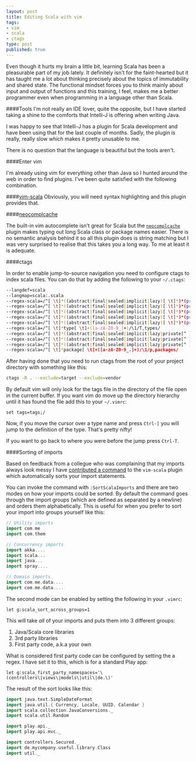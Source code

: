 ```yaml
---
layout: post
title: Editing Scala with vim
tags:
- vim
- scala
- ctags
type: post
published: true
---
```


Even though it hurts my brain a little bit, learning Scala has been
a pleasurable part of my job lately. It definitely isn't for the
faint-hearted but it has taught me a lot about thinking precisely about
the topics of immutability and shared state. The functional mindset forces
you to think mainly about input and output of functions and this training,
I feel, makes me a better programmer even when programming in a language other than Scala.

####Tools
I'm not really an IDE lover, quite the opposite, but I have started taking
a shine to the comforts that Intelli-J is offering when writing Java.

I was happy to see that Intelli-J has a plugin for Scala development and have
been using that for the last couple of months. Sadly, the plugin is really,
really slow which makes it pretty unusable to me.

There is no question that the language is beautiful but the tools aren't.

####Enter vim

I'm already using vim for everything other than Java so I hunted around the
web in order to find plugins. I've been quite satisfied with the
following combination.

####[vim-scala](https://github.com/derekwyatt/vim-scala)
Obviously, you will need syntax highlighting and this plugin provides that.

####[neocomplcache](https://github.com/Shougo/neocomplcache)

The built-in vim autocomplete isn't great for Scala but the [`neocomplcache`](https://github.com/Shougo/neocomplcache) plugin
makes typing out long Scala class or package names easier. There is no
semantic analysis behind it so all this plugin does is string matching but
I was very surprised to realise that this takes you a long way. To me at least
it is adequate.

####ctags

In order to enable jump-to-source navigation you need to configure ctags to
index scala files. You can do that by adding the following to your `~/.ctags`:

```bash
--langdef=scala
--langmap=scala:.scala
--regex-scala=/^[ \t]*((abstract|final|sealed|implicit|lazy)[ \t]*)*(private[^ ]*|protected)?[ \t]*class[ \t]+([a-zA-Z0-9_]+)/\4/c,classes/
--regex-scala=/^[ \t]*((abstract|final|sealed|implicit|lazy)[ \t]*)*(private[^ ]*|protected)?[ \t]*object[ \t]+([a-zA-Z0-9_]+)/\4/c,objects/
--regex-scala=/^[ \t]*((abstract|final|sealed|implicit|lazy)[ \t]*)*(private[^ ]*|protected)?[ \t]*((abstract|final|sealed|implicit|lazy)[ \t]*)*case class[ \t]+([a-zA-Z0-9_]+)/\6/c,case classes/
--regex-scala=/^[ \t]*((abstract|final|sealed|implicit|lazy)[ \t]*)*(private[^ ]*|protected)?[ \t]*case object[ \t]+([a-zA-Z0-9_]+)/\4/c,case objects/
--regex-scala=/^[ \t]*((abstract|final|sealed|implicit|lazy)[ \t]*)*(private[^ ]*|protected)?[ \t]*trait[ \t]+([a-zA-Z0-9_]+)/\4/t,traits/
--regex-scala=/^[ \t]*type[ \t]+([a-zA-Z0-9_]+)/\1/T,types/
--regex-scala=/^[ \t]*((abstract|final|sealed|implicit|lazy|private[^ ]*(\[[a-z]*\])*|protected)[ \t]*)*def[ \t]+([a-zA-Z0-9_]+)/\4/m,methods/
--regex-scala=/^[ \t]*((abstract|final|sealed|implicit|lazy|private[^ ]*|protected)[ \t]*)*val[ \t]+([a-zA-Z0-9_]+)/\3/l,constants/
--regex-scala=/^[ \t]*((abstract|final|sealed|implicit|lazy|private[^ ]*|protected)[ \t]*)*var[ \t]+([a-zA-Z0-9_]+)/\3/l,variables/
--regex-scala=/^[ \t]*package[ \t]+([a-zA-Z0-9_.]+)/\1/p,packages/
```

After having done that you need to run ctags from the root of your project
directory with something like this:

```bash
ctags -R . --exclude=target --exclude=vendor
```

By default vim will only look for the tags file in the directory of the file
open in the current buffer. If you want vim do move up the directory hierarchy
until it has found the file add this to your `~/.vimrc`:

```vim
set tags=tags;/
```

Now, if you move the cursor over a type name and press `Ctrl-]` you will jump
to the definition of the type. That's pretty nifty!

If you want to go back to where you were before the jump press `Ctrl-T`.

####Sorting of imports

Based on feedback from a collegue who was complaining that my imports always
look messy I have [contributed a command](https://github.com/derekwyatt/vim-scala/pull/24)
 to the `vim-scala` plugin which automatically sorts your import statements.

You can invoke the command with `:SortScalaImports` and there are two modes
on how your imports could be sorted. By default the command goes through
the import groups (which are defined as separated by a newline) and orders
them alphabetically. This is useful for when you prefer to sort your import
into groups yourself like this:

```scala
// Utility imports
import com.me
import com.them

// Concurrency imports
import akka....
import scala...
import java...
import spray....

// Domain imports
import com.me.data....
import com.me.data....
```

The second mode can be enabled by setting the following in your `.vimrc`:

```vim
let g:scala_sort_across_groups=1
```

This will take _all_ of your imports and puts them into 3 different groups:

1. Java/Scala core libraries
1. 3rd party libraries
1. First party code, a.k.a your own

What is considered first party code can be configured by setting the a regex.
I have set it to this, which is for a standard Play app:

```vim
let g:scala_first_party_namespaces='\(controllers\|views\|models\|util\|de.\)'
```
The result of the sort looks like this:

```scala
import java.text.SimpleDateFormat
import java.util.{ Currency, Locale, UUID, Calendar }
import scala.collection.JavaConversions._
import scala.util.Random

import play.api._
import play.api.mvc._

import controllers.Secured._
import de.mycompany.useful.library.Class
import util._
```

